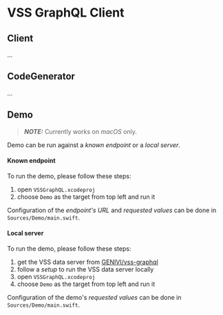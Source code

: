# VSS GraphQL Client


## Client

...


## CodeGenerator

...


## Demo

> **_NOTE:_**  Currently works on _macOS_ only.

Demo can be run against a _known endpoint_ or a _local server_.


#### Known endpoint

To run the demo, please follow these steps:

1. open `VSSGraphQL.xcodeproj` 
2. choose `Demo` as the target from top left and run it

Configuration of the _endpoint's URL_ and _requested values_ can be done in `Sources/Demo/main.swift`.  


#### Local server

To run the demo, please follow these steps:  

1. get the VSS data server from [GENIVI/vss-graphql](https://github.com/GENIVI/vss-graphql)
2. follow a _setup_ to run the VSS data server locally
3. open `VSSGraphQL.xcodeproj` 
4. choose `Demo` as the target from top left and run it

Configuration of the demo's _requested values_ can be done in `Sources/Demo/main.swift`.
